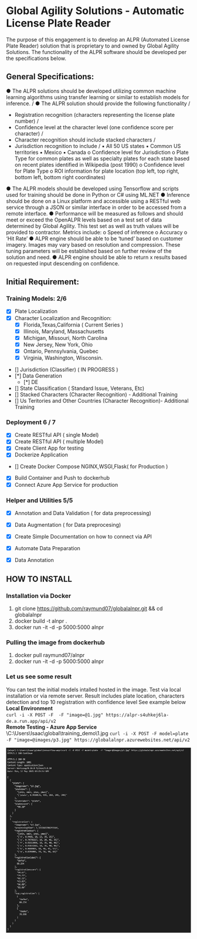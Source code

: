 # Global Agility Solutions - Automatic License Plate Reader
The purpose of this engagement is to develop an ALPR (Automated License Plate Reader) solution that is
proprietary to and owned by Global Agility Solutions. The functionality of the ALPR software should be
developed per the specifications below.
## General Specifications: 
● The ALPR solutions should be developed utilizing common machine learning algorithms using
transfer learning or similar to establish models for inference. /
● The ALPR solution should provide the following functionality /
* Registration recognition (characters representing the license plate number) /
* Confidence level at the character level (one confidence score per character) /
* Character recognition should include stacked characters /
* Jurisdiction recognition to include /
▪ All 50 US states
▪ Common US territories
▪ Mexico
▪ Canada
o Confidence level for Jurisdiction
o Plate Type for common plates as well as specialty plates for each state based on recent
plates identified in Wikipedia (post 1990)
o Confidence level for Plate Type
o ROI information for plate location (top left, top right, bottom left, bottom right
coordinates)

● The ALPR models should be developed using Tensorflow and scripts used for training should be
done in Python or C# using ML.NET
● Inference should be done on a Linux platform and accessible using a RESTful web service
through a JSON or similar interface in order to be accessed from a remote interface.
● Performance will be measured as follows and should meet or exceed the OpenALPR levels based
on a test set of data determined by Global Agility. This test set as well as truth values will be
provided to contractor. Metrics include:
o Speed of inference
o Accuracy
o ‘Hit Rate’
● ALPR engine should be able to be ‘tuned’ based on customer imagery. Images may vary based
on resolution and compression. These tuning parameters will be established based on further
review of the solution and need.
● ALPR engine should be able to return x results based on requested input descending on
confidence.

## Initial Requirement:
### Training Models: 2/6
* [X] Plate Localization 
* [X] Character Localization and Recognition:
  * [X] Florida,Texas,California ( Current Series )
  * [X] Illinois, Maryland, Massachusetts
  * [X] Michigan, Missouri, North Carolina
  * [X] New Jersey, New York, Ohio
  * [X] Ontario, Pennsylvania, Quebec
  * [X] Virginia, Washington, Wisconsin.
- [] Jurisdiction (Classifier) ( IN PROGRESS )
- [*] Data Generation
  * [*] DE
- [] State Classification ( Standard Issue, Veterans, Etc)
- [] Stacked Characters (Character Recognition) - Additional Training
- [] Us Teritories and Other Countries (Character Recognition)- Additional Training 

### Deployment  6 / 7
- [X] Create RESTful API ( single Model)
- [X] Create RESTful API ( multiple Model) 
- [X] Create Client App for testing
- [X] Dockerize Application 
- [] Create Docker Compose NGINX,WSGI,Flask( for Production )
- [X] Build Container and Push to dockerhub
- [x] Connect Azure App Service for production 

### Helper and Utilities 5/5
- [x] Annotation and Data Validation ( for data preprocessing)
- [x] Data Augmentation ( for Data preprocesing)
- [X] Create Simple Documentation on how to connect via API
- [X] Automate Data Preparation 
- [X] Data Annotation



## HOW TO INSTALL 

### Installation via Docker

1. git clone https://github.com/raymund07/globalalnpr.git && cd globalalnpr 
2. docker build -t alnpr .
3. docker run -it -d -p 5000:5000 alnpr

### Pulling the image from dockerhub

1. docker pull raymund07/alnpr
2. docker run -it -d -p 5000:5000 alnpr



### Let us see some result 
You can test the initial models intalled hosted in the image. Test via local installation or via remote server. Result includes plate location, characters detection and top 10 registration with confidence level See example below \
**Local Environment** \
`curl -i -X POST -F  -F "image=@1.jpg" https://alpr-s4uhkej6la-de.a.run.app/api/v2 ` \
**Remote Testing - Azure App Service** \C:\Users\Isaac\global\training_demo\1.jpg
`curl -i -X POST -F model=plate  -F "image=@images/p3.jpg" https://globalalnpr.azurewebsites.net/api/v2` 

![Result](https://github.com/raymund07/globalalnpr/blob/master/application/sample/test.JPG)



